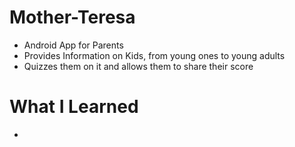 # Mother-Teresa
- Android App for Parents 
- Provides Information on Kids, from young ones to young adults
- Quizzes them on it and allows them to share their score

# What I Learned
- 
